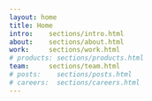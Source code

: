```yaml
---
layout: home
title: Home
intro:    sections/intro.html
about:    sections/about.html
work:     sections/work.html
# products: sections/products.html
team:     sections/team.html
# posts:    sections/posts.html
# careers:  sections/careers.html
---
```

